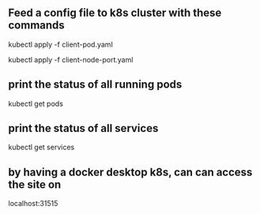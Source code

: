 ## Feed a config file to k8s cluster with these commands

kubectl apply -f client-pod.yaml

kubectl apply -f client-node-port.yaml

## print the status of all running pods

kubectl get pods

## print the status of all services

kubectl get services

## by having a docker desktop k8s, can can access the site on

localhost:31515
